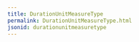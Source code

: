 ```yaml
---
title: DurationUnitMeasureType
permalink: DurationUnitMeasureType.html
jsonid: durationunitmeasuretype
---
```

